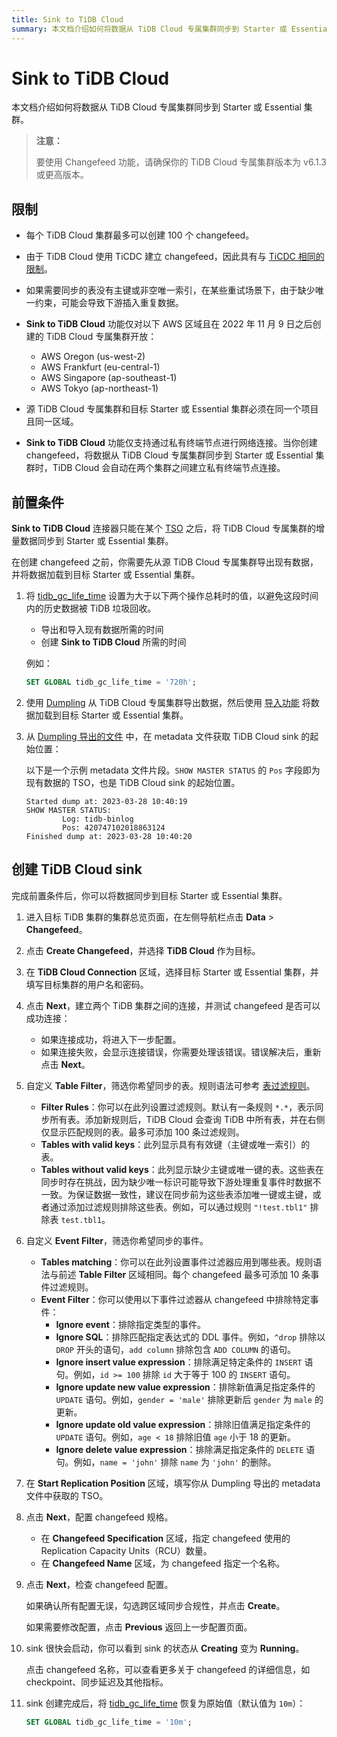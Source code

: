 ```yaml
---
title: Sink to TiDB Cloud
summary: 本文档介绍如何将数据从 TiDB Cloud 专属集群同步到 Starter 或 Essential 集群。该功能对可用的变更订阅（changefeed）数量和 Region 数量有限制。前置条件包括延长 tidb_gc_life_time、备份数据以及获取 TiDB Cloud sink 的起始位置。要创建 TiDB Cloud sink，请前往集群总览页面，建立连接，自定义表和事件过滤器，填写起始同步位点，指定 changefeed 规格，检查配置并创建 sink。最后，将 tidb_gc_life_time 恢复为原始值。
---
```


# Sink to TiDB Cloud

本文档介绍如何将数据从 TiDB Cloud 专属集群同步到 Starter 或 Essential 集群。

> **注意：**
>
> 要使用 Changefeed 功能，请确保你的 TiDB Cloud 专属集群版本为 v6.1.3 或更高版本。

## 限制

- 每个 TiDB Cloud 集群最多可以创建 100 个 changefeed。
- 由于 TiDB Cloud 使用 TiCDC 建立 changefeed，因此具有与 [TiCDC 相同的限制](https://docs.pingcap.com/tidb/stable/ticdc-overview#unsupported-scenarios)。
- 如果需要同步的表没有主键或非空唯一索引，在某些重试场景下，由于缺少唯一约束，可能会导致下游插入重复数据。
- **Sink to TiDB Cloud** 功能仅对以下 AWS 区域且在 2022 年 11 月 9 日之后创建的 TiDB Cloud 专属集群开放：

    - AWS Oregon (us-west-2)
    - AWS Frankfurt (eu-central-1)
    - AWS Singapore (ap-southeast-1)
    - AWS Tokyo (ap-northeast-1)

- 源 TiDB Cloud 专属集群和目标 Starter 或 Essential 集群必须在同一个项目且同一区域。
- **Sink to TiDB Cloud** 功能仅支持通过私有终端节点进行网络连接。当你创建 changefeed，将数据从 TiDB Cloud 专属集群同步到 Starter 或 Essential 集群时，TiDB Cloud 会自动在两个集群之间建立私有终端节点连接。

## 前置条件

**Sink to TiDB Cloud** 连接器只能在某个 [TSO](https://docs.pingcap.com/tidb/stable/glossary#tso) 之后，将 TiDB Cloud 专属集群的增量数据同步到 Starter 或 Essential 集群。

在创建 changefeed 之前，你需要先从源 TiDB Cloud 专属集群导出现有数据，并将数据加载到目标 Starter 或 Essential 集群。

1. 将 [tidb_gc_life_time](https://docs.pingcap.com/tidb/stable/system-variables#tidb_gc_life_time-new-in-v50) 设置为大于以下两个操作总耗时的值，以避免这段时间内的历史数据被 TiDB 垃圾回收。

    - 导出和导入现有数据所需的时间
    - 创建 **Sink to TiDB Cloud** 所需的时间

    例如：

    ```sql
    SET GLOBAL tidb_gc_life_time = '720h';
    ```

2. 使用 [Dumpling](https://docs.pingcap.com/tidb/stable/dumpling-overview) 从 TiDB Cloud 专属集群导出数据，然后使用 [导入功能](/tidb-cloud/import-csv-files-serverless.md) 将数据加载到目标 Starter 或 Essential 集群。

3. 从 [Dumpling 导出的文件](https://docs.pingcap.com/tidb/stable/dumpling-overview#format-of-exported-files) 中，在 metadata 文件获取 TiDB Cloud sink 的起始位置：

    以下是一个示例 metadata 文件片段。`SHOW MASTER STATUS` 的 `Pos` 字段即为现有数据的 TSO，也是 TiDB Cloud sink 的起始位置。

    ```
    Started dump at: 2023-03-28 10:40:19
    SHOW MASTER STATUS:
            Log: tidb-binlog
            Pos: 420747102018863124
    Finished dump at: 2023-03-28 10:40:20
    ```

## 创建 TiDB Cloud sink

完成前置条件后，你可以将数据同步到目标 Starter 或 Essential 集群。

1. 进入目标 TiDB 集群的集群总览页面，在左侧导航栏点击 **Data** > **Changefeed**。

2. 点击 **Create Changefeed**，并选择 **TiDB Cloud** 作为目标。

3. 在 **TiDB Cloud Connection** 区域，选择目标 Starter 或 Essential 集群，并填写目标集群的用户名和密码。

4. 点击 **Next**，建立两个 TiDB 集群之间的连接，并测试 changefeed 是否可以成功连接：

    - 如果连接成功，将进入下一步配置。
    - 如果连接失败，会显示连接错误，你需要处理该错误。错误解决后，重新点击 **Next**。

5. 自定义 **Table Filter**，筛选你希望同步的表。规则语法可参考 [表过滤规则](/table-filter.md)。

    - **Filter Rules**：你可以在此列设置过滤规则。默认有一条规则 `*.*`，表示同步所有表。添加新规则后，TiDB Cloud 会查询 TiDB 中所有表，并在右侧仅显示匹配规则的表。最多可添加 100 条过滤规则。
    - **Tables with valid keys**：此列显示具有有效键（主键或唯一索引）的表。
    - **Tables without valid keys**：此列显示缺少主键或唯一键的表。这些表在同步时存在挑战，因为缺少唯一标识可能导致下游处理重复事件时数据不一致。为保证数据一致性，建议在同步前为这些表添加唯一键或主键，或者通过添加过滤规则排除这些表。例如，可以通过规则 `"!test.tbl1"` 排除表 `test.tbl1`。

6. 自定义 **Event Filter**，筛选你希望同步的事件。

    - **Tables matching**：你可以在此列设置事件过滤器应用到哪些表。规则语法与前述 **Table Filter** 区域相同。每个 changefeed 最多可添加 10 条事件过滤规则。
    - **Event Filter**：你可以使用以下事件过滤器从 changefeed 中排除特定事件：
        - **Ignore event**：排除指定类型的事件。
        - **Ignore SQL**：排除匹配指定表达式的 DDL 事件。例如，`^drop` 排除以 `DROP` 开头的语句，`add column` 排除包含 `ADD COLUMN` 的语句。
        - **Ignore insert value expression**：排除满足特定条件的 `INSERT` 语句。例如，`id >= 100` 排除 `id` 大于等于 100 的 `INSERT` 语句。
        - **Ignore update new value expression**：排除新值满足指定条件的 `UPDATE` 语句。例如，`gender = 'male'` 排除更新后 `gender` 为 `male` 的更新。
        - **Ignore update old value expression**：排除旧值满足指定条件的 `UPDATE` 语句。例如，`age < 18` 排除旧值 `age` 小于 18 的更新。
        - **Ignore delete value expression**：排除满足指定条件的 `DELETE` 语句。例如，`name = 'john'` 排除 `name` 为 `'john'` 的删除。

7. 在 **Start Replication Position** 区域，填写你从 Dumpling 导出的 metadata 文件中获取的 TSO。

8. 点击 **Next**，配置 changefeed 规格。

    - 在 **Changefeed Specification** 区域，指定 changefeed 使用的 Replication Capacity Units（RCU）数量。
    - 在 **Changefeed Name** 区域，为 changefeed 指定一个名称。

9. 点击 **Next**，检查 changefeed 配置。

    如果确认所有配置无误，勾选跨区域同步合规性，并点击 **Create**。

    如果需要修改配置，点击 **Previous** 返回上一步配置页面。

10. sink 很快会启动，你可以看到 sink 的状态从 **Creating** 变为 **Running**。

    点击 changefeed 名称，可以查看更多关于 changefeed 的详细信息，如 checkpoint、同步延迟及其他指标。

11. sink 创建完成后，将 [tidb_gc_life_time](https://docs.pingcap.com/tidb/stable/system-variables#tidb_gc_life_time-new-in-v50) 恢复为原始值（默认值为 `10m`）：

    ```sql
    SET GLOBAL tidb_gc_life_time = '10m';
    ```